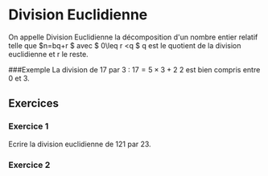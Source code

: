 # Division Euclidienne

On appelle Division Euclidienne la décomposition d'un nombre entier relatif telle que $n=bq+r $ avec $ 0\leq r <q $
q est le quotient de la division euclidienne et r le reste.

###Exemple
La division de 17 par 3 : $17 =5\times 3+2$ 2 est bien compris entre 0 et 3.

## Exercices

### Exercice 1
Ecrire la division euclidienne de 121 par 23. 

### Exercice 2


